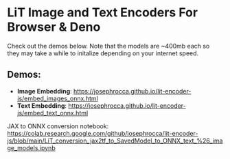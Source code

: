 # LiT Image and Text Encoders For Browser & Deno
Check out the demos below. Note that the models are ~400mb each so they may take a while to initalize depending on your internet speed.

## Demos:
* **Image Embedding**: https://josephrocca.github.io/lit-encoder-js/embed_images_onnx.html
* **Text Embedding**: https://josephrocca.github.io/lit-encoder-js/embed_text_onnx.html

JAX to ONNX conversion notebook: https://colab.research.google.com/github/josephrocca/lit-encoder-js/blob/main/LiT_conversion_jax2tf_to_SavedModel_to_ONNX_text_%26_image_models.ipynb
